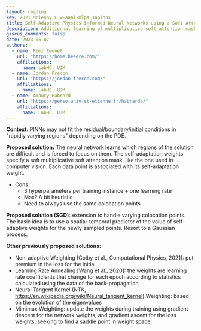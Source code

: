 ```yaml
---
layout: reading
key: 2021_Mclenny_L_w-aaai-mlps_sapinns
title: Self-Adaptive Physics-Informed Neural Networks using a Soft Attention Mechanism
description: Additionnal learning of multiplicative soft attention masks to weight each training point individually
giscus_comments: false
date: 2023-06-07
authors:
  - name: Rémi Emonet
    url: "https://home.heeere.com/"
    affiliations:
      name: LabHC, UJM
  - name: Jordan Frecon
    url: "https://jordan-frecon.com/"
    affiliations:
      name: LabHC, UJM
  - name: Amaury Habrard
    url: "https://perso.univ-st-etienne.fr/habrarda/"
    affiliations:
      name: LabHC, UJM
---
```



**Context:** PINNs may not fit the residual/boundary/initial conditions in "rapidly varying regions" depending on the PDE.

**Proposed solution:** The neural network learns which regions of the solution are difficult and is forced to focus on them. The self-adaptation weights specify a soft multiplicative soft attention mask, like the one used in computer vision. Each data point is associated with its self-adaptation weight.
- Cons:
	- 3 hyperparameters per training instance + one learning rate
	- Max? A bit heuristic
	- Need to always use the same colocation points


**Proposed solution (SGD):** extension to handle varying colocation points. The basic idea is to use a spatial-temporal predictor of the value of self-adaptive weights for the newly sampled points. Resort to a Gaussian process.


**Other previously proposed solutions:** 
- Non-adaptive Weighting [Colby et al., Computational Physics, 2021]: put premium in the loss for the initial 
- Learning Rate Annealing [Wang et al., 2020]: the weights are learning rate coefficients that change for each epoch according to statistics calculated using the data of the back-propagation
- Neural Tangent Kernel (NTK, https://en.wikipedia.org/wiki/Neural_tangent_kernel) Weighting: based on the evolution of the eigenvalues
- Mimimax Weighting: update the weights during training using gradient descent for the network weights, and gradient ascent for the loss weights, seeking 
to find a saddle point in weight space.



